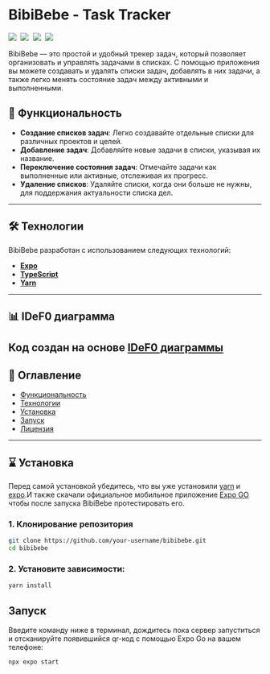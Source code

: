 # BibiBebe - Task Tracker

<kbd> <img src="/assets/screenshots/Menu.jpg"/> <img src="/assets/screenshots/List.jpg"/> <img src="/assets/screenshots/Add New Task.jpg"/> <img src="/assets/screenshots/Add New List.jpg"/></kbd>

BibiBebe — это простой и удобный трекер задач, который позволяет организовать и управлять задачами в списках. С помощью приложения вы можете создавать и удалять списки задач, добавлять в них задачи, а также легко менять состояние задач между активными и выполненными.

## 🚀 Функциональность
- **Создание списков задач**: Легко создавайте отдельные списки для различных проектов и целей.
- **Добавление задач**: Добавляйте новые задачи в списки, указывая их название.
- **Переключение состояния задач**: Отмечайте задачи как выполненные или активные, отслеживая их прогресс.
- **Удаление списков**: Удаляйте списки, когда они больше не нужны, для поддержания актуальности списка дел.

---

## 🛠️ Технологии

BibiBebe разработан с использованием следующих технологий:
- **[Expo](https://docs.expo.dev/)**
- **[TypeScript](https://www.typescriptlang.org/)**
- **[Yarn](https://yarnpkg.com/)**

---

## 📊 IDeF0 диаграмма
Код создан на основе [IDeF0 диаграммы]("/assets/diagrams/")
---

## 📑 Оглавление
- [Функциональность](#-функциональность)
- [Технологии](#️-технологии)
- [Установка](#установка)
- [Запуск](#запуск)
- [Лицензия](#лицензия)

---

## ⌛ Установка

Перед самой установкой убедитесь, что вы уже установили [yarn](https://classic.yarnpkg.com/lang/en/docs/install/) и [expo](https://docs.expo.dev/).И также скачали официальное мобильное приложение [Expo GO](https://expo.dev/go) чтобы после запуска BibiBebe протестировать его. 

### 1. **Клонирование репозитория**

```bash
git clone https://github.com/your-username/bibibebe.git
cd bibibebe
```

### 2. **Установите зависимости:**
```bash
yarn install
```

## Запуск

Введите команду ниже в терминал, дождитесь пока сервер запуститьcя и отсканируйте появившийся qr-код с помощью Expo Go на вашем телефоне:
```bash
npx expo start
```